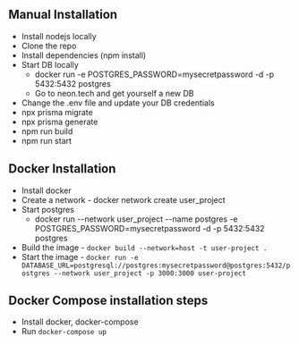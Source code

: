## Manual Installation

- Install nodejs locally
- Clone the repo
- Install dependencies (npm install)
- Start DB locally
  - docker run -e POSTGRES_PASSWORD=mysecretpassword -d -p 5432:5432 postgres
  - Go to neon.tech and get yourself a new DB
- Change the .env file and update your DB credentials
- npx prisma migrate
- npx prisma generate
- npm run build
- npm run start

## Docker Installation

- Install docker
- Create a network - docker network create user_project
- Start postgres
  - docker run --network user_project --name postgres -e POSTGRES_PASSWORD=mysecretpassword -d -p 5432:5432 postgres
- Build the image - `docker build --network=host -t user-project .`
- Start the image - `docker run -e DATABASE_URL=postgresql://postgres:mysecretpassword@postgres:5432/postgres --network user_project -p 3000:3000 user-project`

## Docker Compose installation steps

- Install docker, docker-compose
- Run `docker-compose up`

